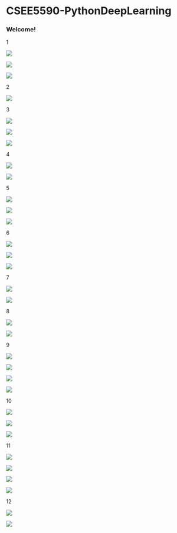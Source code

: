 # CSEE5590-PythonDeepLearning
### Welcome!


1

![](https://github.com/aaz000966/CSEE5590-PythonDeepLearning/blob/master/Documents/ICP1/Annotation%202020-01-24%20121916.png)

![](https://github.com/aaz000966/CSEE5590-PythonDeepLearning/blob/master/Documents/ICP1/Annotation%202020-01-24%20121959.png)

![](https://github.com/aaz000966/CSEE5590-PythonDeepLearning/blob/master/Documents/ICP1/Annotation%202020-01-24%20122227.png)

2

![](https://github.com/aaz000966/CSEE5590-PythonDeepLearning/blob/master/Documents/ICP2/Capture.PNG)

3

![](https://github.com/aaz000966/CSEE5590-PythonDeepLearning/blob/master/Documents/ICP3/Annotation%202020-02-08%20150434.png)

![](https://github.com/aaz000966/CSEE5590-PythonDeepLearning/blob/master/Documents/ICP3/Annotation%202020-02-08%20150444.png)

![](https://github.com/aaz000966/CSEE5590-PythonDeepLearning/blob/master/Documents/ICP3/Annotation%202020-02-08%20150632.png)

4 

![](https://github.com/aaz000966/CSEE5590-PythonDeepLearning/blob/master/Documents/ICP4/Annotation%202020-02-15%20215739.png)

![](https://github.com/aaz000966/CSEE5590-PythonDeepLearning/blob/master/Documents/ICP4/Annotation%202020-02-15%20215812.png)

5

![](https://github.com/aaz000966/CSEE5590-PythonDeepLearning/blob/master/Documents/ICP5/Annotation%202020-02-23%20122712.png)

![](https://github.com/aaz000966/CSEE5590-PythonDeepLearning/blob/master/Documents/ICP5/myplot.png)

![](https://github.com/aaz000966/CSEE5590-PythonDeepLearning/blob/master/Documents/ICP5/myplot2.png)

6

![](https://github.com/aaz000966/CSEE5590-PythonDeepLearning/blob/master/Documents/ICP6/Annotation%202020-03-01%20221012.png)

![](https://github.com/aaz000966/CSEE5590-PythonDeepLearning/blob/master/Documents/ICP6/Annotation%202020-03-01%20221111.png)

![](https://github.com/aaz000966/CSEE5590-PythonDeepLearning/blob/master/Documents/ICP6/Figure_1.png)

7

![](https://github.com/aaz000966/CSEE5590-PythonDeepLearning/blob/master/Documents/ICP7/Annotation%202020-03-07%20140430.png)

![](https://github.com/aaz000966/CSEE5590-PythonDeepLearning/blob/master/Documents/ICP7/Annotation%202020-03-07%20140231.png)

8

![](https://github.com/aaz000966/CSEE5590-PythonDeepLearning/blob/master/Documents/ICP9/Annotation%202020-04-03%20160822.png)

![](https://github.com/aaz000966/CSEE5590-PythonDeepLearning/blob/master/Documents/ICP9/Annotation%202020-04-03%20160835.png)

9

![](https://github.com/aaz000966/CSEE5590-PythonDeepLearning/blob/master/Documents/ICP10/Annotation%202020-04-11%20165246.png)

![](https://github.com/aaz000966/CSEE5590-PythonDeepLearning/blob/master/Documents/ICP10/Annotation%202020-04-11%20165239.png)

![](https://github.com/aaz000966/CSEE5590-PythonDeepLearning/blob/master/Documents/ICP10/Annotation%202020-04-11%20165243.png)

![](https://github.com/aaz000966/CSEE5590-PythonDeepLearning/blob/master/Documents/ICP10/Annotation%202020-04-11%20165218.png)

10

![](https://github.com/aaz000966/CSEE5590-PythonDeepLearning/blob/master/Documents/ICP11/Annotation%202020-04-21%20144357.jpg)

![](https://github.com/aaz000966/CSEE5590-PythonDeepLearning/blob/master/Documents/ICP11/Annotation%202020-04-21%20144401.jpg)

![](https://github.com/aaz000966/CSEE5590-PythonDeepLearning/blob/master/Documents/ICP11/Annotation%202020-04-21%20144353.jpg)

11

![](https://github.com/aaz000966/CSEE5590-PythonDeepLearning/blob/master/Documents/ICP12/Annotation%202020-04-26%20192341.jpg)

![](https://github.com/aaz000966/CSEE5590-PythonDeepLearning/blob/master/Documents/ICP12/Annotation%202020-04-26%20192345.jpg)

![](https://github.com/aaz000966/CSEE5590-PythonDeepLearning/blob/master/Documents/ICP12/Annotation%202020-04-26%20192337.jpg)

![](https://github.com/aaz000966/CSEE5590-PythonDeepLearning/blob/master/Documents/ICP12/Annotation%202020-04-26%20192332.jpg)

12

![](https://github.com/aaz000966/CSEE5590-PythonDeepLearning/blob/master/Documents/ICP13/Annotation%202020-05-02%20181340.jpg)

![](https://github.com/aaz000966/CSEE5590-PythonDeepLearning/blob/master/Documents/ICP13/Annotation%202020-05-02%20181414.jpg)
